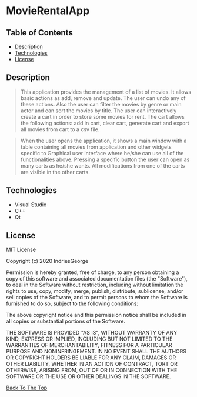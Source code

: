 # MovieRentalApp 


## Table of Contents  
- [Description](#description)
- [Technologies](#technologies)
- [License](#license)


## Description 

>This application provides the management of a list of movies. It allows basic actions as add, remove and update. The user can undo any of these actions. 
Also the user can filter the movies by genre or main actor and can sort the movies by title. The user can interactively create a cart in order to store some movies for rent. The cart allows the following actions: add in cart, clear cart, generate cart and export all movies from cart to a csv file.

>When the user opens the application, it shows a main window with a table containing all movies from application and other widgets specific to Graphical user interface where he/she can use all of the functionalities above. Pressing a specific button the user can open as many carts as he/she wants. All modifications from one of the carts are visible in the other carts.  


## Technologies

- Visual Studio
- C++
- Qt


## License

MIT License

Copyright (c) 2020 IndriesGeorge

Permission is hereby granted, free of charge, to any person obtaining a copy
of this software and associated documentation files (the "Software"), to deal
in the Software without restriction, including without limitation the rights
to use, copy, modify, merge, publish, distribute, sublicense, and/or sell
copies of the Software, and to permit persons to whom the Software is
furnished to do so, subject to the following conditions:

The above copyright notice and this permission notice shall be included in all
copies or substantial portions of the Software.

THE SOFTWARE IS PROVIDED "AS IS", WITHOUT WARRANTY OF ANY KIND, EXPRESS OR
IMPLIED, INCLUDING BUT NOT LIMITED TO THE WARRANTIES OF MERCHANTABILITY,
FITNESS FOR A PARTICULAR PURPOSE AND NONINFRINGEMENT. IN NO EVENT SHALL THE
AUTHORS OR COPYRIGHT HOLDERS BE LIABLE FOR ANY CLAIM, DAMAGES OR OTHER
LIABILITY, WHETHER IN AN ACTION OF CONTRACT, TORT OR OTHERWISE, ARISING FROM,
OUT OF OR IN CONNECTION WITH THE SOFTWARE OR THE USE OR OTHER DEALINGS IN THE
SOFTWARE.

[Back To The Top](#description)
